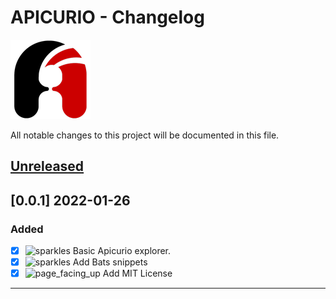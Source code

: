 # APICURIO - Changelog

![Apicurio](/resources/apicurio_icon.png)

All notable changes to this project will be documented in this file.

## [Unreleased]

## [0.0.1] 2022-01-26

### Added

- [x] ![sparkles][_sparkles] Basic Apicurio explorer.
- [x] ![sparkles][_sparkles] Add Bats snippets
- [x] ![page_facing_up][_page_facing_up] Add MIT License

---

[README]: <README.md>
[contributor]: <humans.txt>
[Changelog]: <CHANGELOG.md>

[unreleased]: <https://github.com/jetmartin/bats/compare/v0.1.8...HEAD>

[_bento]: <https://cdn.jsdelivr.net/gh/jetmartin/bats/images/_bento.png>
[_bookmark]: <https://cdn.jsdelivr.net/gh/jetmartin/bats/images/_bookmark.png>
[_busts_in_silhouette]: <https://cdn.jsdelivr.net/gh/jetmartin/bats/images/_busts_in_silhouette.png>
[_bug]: <https://cdn.jsdelivr.net/gh/jetmartin/bats/images/_bug.png>
[_children_crossing]: <https://cdn.jsdelivr.net/gh/jetmartin/bats/images/_children_crossing.png>
[_fire]: <https://cdn.jsdelivr.net/gh/jetmartin/bats/images/_fire.png>
[_memo]: <https://cdn.jsdelivr.net/gh/jetmartin/bats/images/_memo.png>
[_pencil2]: <https://cdn.jsdelivr.net/gh/jetmartin/bats/images/_pencil2.png>
[_page_facing_up]: <https://cdn.jsdelivr.net/gh/jetmartin/bats/images/_page_facing_up.png>
[_rotating_light]: <https://cdn.jsdelivr.net/gh/jetmartin/bats/images/_rotating_light.png>
[_sparkles]: <https://cdn.jsdelivr.net/gh/jetmartin/bats/images/_sparkles.png>
[_tada]: <https://cdn.jsdelivr.net/gh/jetmartin/bats/images/_tada.png>